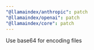```yaml
---
"@llamaindex/anthropic": patch
"@llamaindex/openai": patch
"@llamaindex/core": patch
---
```


Use base64 for encoding files

